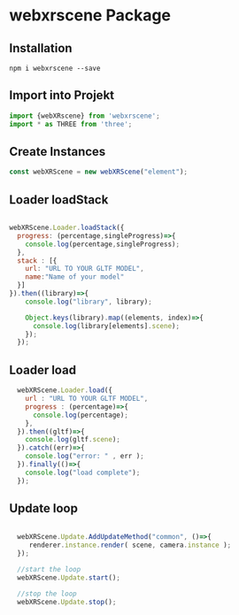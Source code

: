 # webxrscene Package

## Installation
`npm i webxrscene --save`

## Import into Projekt
```js
import {webXRscene} from 'webxrscene';
import * as THREE from 'three';
```

## Create Instances

```js
const webXRScene = new webXRScene("element");
```

## Loader loadStack
```js

webXRScene.Loader.loadStack({
  progress: (percentage,singleProgress)=>{
    console.log(percentage,singleProgress);
  },
  stack : [{
    url: "URL TO YOUR GLTF MODEL",
    name:"Name of your model"
  }]
}).then((library)=>{
    console.log("library", library);

    Object.keys(library).map((elements, index)=>{
      console.log(library[elements].scene);
    });
  });
```

## Loader load
```js
  webXRScene.Loader.load({
    url : "URL TO YOUR GLTF MODEL",
    progress : (percentage)=>{
      console.log(percentage);
    },
  }).then((gltf)=>{
    console.log(gltf.scene);
  }).catch((err)=>{
    console.log("error: " , err );
  }).finally(()=>{
    console.log("load complete");
  });
```


## Update loop
```js
  
  webXRScene.Update.AddUpdateMethod("common", ()=>{
     renderer.instance.render( scene, camera.instance );
  });

  //start the loop
  webXRScene.Update.start();

  //stop the loop
  webXRScene.Update.stop();

```

